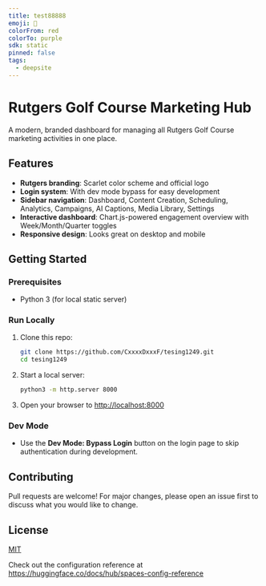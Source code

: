 ```yaml
---
title: test88888
emoji: 🐳
colorFrom: red
colorTo: purple
sdk: static
pinned: false
tags:
  - deepsite
---
```


# Rutgers Golf Course Marketing Hub

A modern, branded dashboard for managing all Rutgers Golf Course marketing activities in one place.

## Features
- **Rutgers branding**: Scarlet color scheme and official logo
- **Login system**: With dev mode bypass for easy development
- **Sidebar navigation**: Dashboard, Content Creation, Scheduling, Analytics, Campaigns, AI Captions, Media Library, Settings
- **Interactive dashboard**: Chart.js-powered engagement overview with Week/Month/Quarter toggles
- **Responsive design**: Looks great on desktop and mobile

## Getting Started

### Prerequisites
- Python 3 (for local static server)

### Run Locally
1. Clone this repo:
   ```sh
   git clone https://github.com/CxxxxDxxxF/tesing1249.git
   cd tesing1249
   ```
2. Start a local server:
   ```sh
   python3 -m http.server 8000
   ```
3. Open your browser to [http://localhost:8000](http://localhost:8000)

### Dev Mode
- Use the **Dev Mode: Bypass Login** button on the login page to skip authentication during development.

## Contributing
Pull requests are welcome! For major changes, please open an issue first to discuss what you would like to change.

## License
[MIT](LICENSE)

Check out the configuration reference at https://huggingface.co/docs/hub/spaces-config-reference